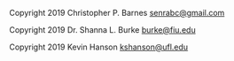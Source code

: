 Copyright 2019 Christopher P. Barnes <senrabc@gmail.com>

Copyright 2019 Dr. Shanna L. Burke <burke@fiu.edu>

Copyright 2019 Kevin Hanson <kshanson@ufl.edu>

